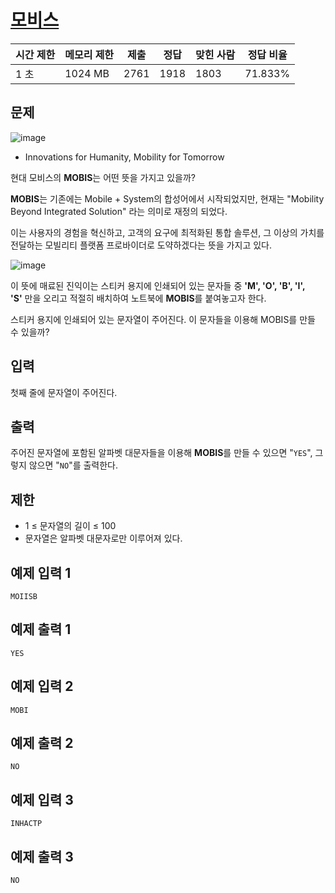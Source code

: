 # [모비스](https://www.acmicpc.net/problem/28074)

| 시간 제한 | 메모리 제한 | 제출 | 정답 | 맞힌 사람 | 정답 비율 |
| --- | --- | --- | --- | --- | --- |
| 1 초 | 1024 MB | 2761 | 1918 | 1803 | 71.833% |

## 문제

![image](https://upload.acmicpc.net/51823df7-804b-407c-8eb5-e961f749b14b/-/preview/)

- Innovations for Humanity, Mobility for Tomorrow

현대 모비스의 **MOBIS**는 어떤 뜻을 가지고 있을까?

**MOBIS**는 기존에는 Mobile + System의 합성어에서 시작되었지만, 현재는 "Mobility Beyond Integrated Solution" 라는 의미로 재정의 되었다.

이는 사용자의 경험을 혁신하고, 고객의 요구에 최적화된 통합 솔루션, 그 이상의 가치를 전달하는 모빌리티 플랫폼 프로바이더로 도약하겠다는 뜻을 가지고 있다.

![image](https://upload.acmicpc.net/f063b3ab-292d-414a-8eac-138120522923/-/preview/)

이 뜻에 매료된 진익이는 스티커 용지에 인쇄되어 있는 문자들 중 **'M', 'O', 'B', 'I', 'S'** 만을 오리고 적절히 배치하여 노트북에 **MOBIS**를 붙여놓고자 한다.

스티커 용지에 인쇄되어 있는 문자열이 주어진다. 이 문자들을 이용해 MOBIS를 만들 수 있을까?

## 입력

첫째 줄에 문자열이 주어진다.

## 출력

주어진 문자열에 포함된 알파벳 대문자들을 이용해 **MOBIS**를 만들 수 있으면 "`YES`", 그렇지 않으면 "`NO`"를 출력한다.

## 제한

- 1 ≤ 문자열의 길이 ≤ 100
- 문자열은 알파벳 대문자로만 이루어져 있다.

## 예제 입력 1

```
MOIISB

```

## 예제 출력 1

```
YES

```

## 예제 입력 2

```
MOBI

```

## 예제 출력 2

```
NO

```

## 예제 입력 3

```
INHACTP

```

## 예제 출력 3

```
NO
```
